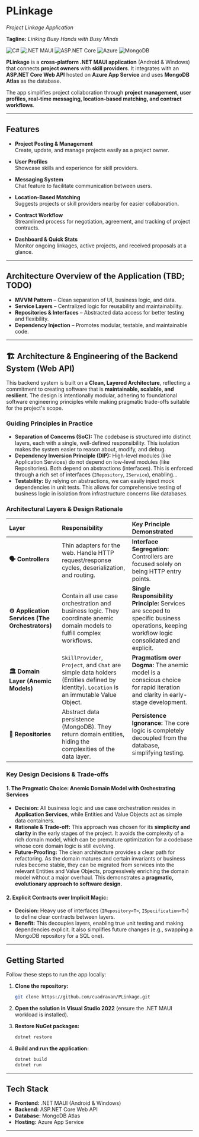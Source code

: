 # PLinkage

*Project Linkage Application*

**Tagline:** *Linking Busy Hands with Busy Minds*

![C#](https://img.shields.io/badge/c%23-%23239120.svg?style=for-the-badge\&logo=csharp\&logoColor=white)
![.NET MAUI](https://img.shields.io/badge/.NET%20MAUI-5C2D91?style=for-the-badge\&logo=.net\&logoColor=white)
![ASP.NET Core](https://img.shields.io/badge/ASP.NET%20Core-512BD4?style=for-the-badge\&logo=.net\&logoColor=white)
![Azure](https://img.shields.io/badge/azure-%230072C6.svg?style=for-the-badge\&logo=microsoftazure\&logoColor=white)
![MongoDB](https://img.shields.io/badge/MongoDB-%234ea94b.svg?style=for-the-badge\&logo=mongodb\&logoColor=white)

**PLinkage** is a **cross-platform .NET MAUI application** (Android & Windows) that connects **project owners** with **skill providers**. It integrates with an **ASP.NET Core Web API** hosted on **Azure App Service** and uses **MongoDB Atlas** as the database.

The app simplifies project collaboration through **project management, user profiles, real-time messaging, location-based matching, and contract workflows**.

---

## Features

* **Project Posting & Management**  
  Create, update, and manage projects easily as a project owner.

* **User Profiles**  
  Showcase skills and experience for skill providers.

* **Messaging System**  
  Chat feature to facilitate communication between users.

* **Location-Based Matching**  
  Suggests projects or skill providers nearby for easier collaboration.

* **Contract Workflow**  
  Streamlined process for negotiation, agreement, and tracking of project contracts.

* **Dashboard & Quick Stats**  
  Monitor ongoing linkages, active projects, and received proposals at a glance.

---

## Architecture Overview of the Application (TBD; TODO)

* **MVVM Pattern** – Clean separation of UI, business logic, and data.
* **Service Layers** – Centralized logic for reusability and maintainability.
* **Repositories & Interfaces** – Abstracted data access for better testing and flexibility.
* **Dependency Injection** – Promotes modular, testable, and maintainable code.

---

## 🏗️ Architecture & Engineering of the Backend System (Web API)

This backend system is built on a **Clean, Layered Architecture**, reflecting a commitment to creating software that is **maintainable, scalable, and resilient**. The design is intentionally modular, adhering to foundational software engineering principles while making pragmatic trade-offs suitable for the project's scope.

### Guiding Principles in Practice

*   **Separation of Concerns (SoC):** The codebase is structured into distinct layers, each with a single, well-defined responsibility. This isolation makes the system easier to reason about, modify, and debug.
*   **Dependency Inversion Principle (DIP):** High-level modules (like Application Services) do not depend on low-level modules (like Repositories). Both depend on abstractions (interfaces). This is enforced through a rich set of interfaces (`IRepository`, `IService`), enabling...
*   **Testability:** By relying on abstractions, we can easily inject mock dependencies in unit tests. This allows for comprehensive testing of business logic in isolation from infrastructure concerns like databases.

### Architectural Layers & Design Rationale

| Layer | Responsibility | Key Principle Demonstrated |
| :--- | :--- | :--- |
| **🗣️ Controllers** | Thin adapters for the web. Handle HTTP request/response cycles, deserialization, and routing. | **Interface Segregation:** Controllers are focused solely on being HTTP entry points. |
| **⚙️ Application Services (The Orchestrators)** | Contain all use case orchestration and business logic. They coordinate anemic domain models to fulfill complex workflows. | **Single Responsibility Principle:** Services are scoped to specific business operations, keeping workflow logic consolidated and explicit. |
| **🏛️ Domain Layer (Anemic Models)** | `SkillProvider`, `Project`, and `Chat` are simple data holders (Entities defined by identity). `Location` is an immutable Value Object. | **Pragmatism over Dogma:** The anemic model is a conscious choice for rapid iteration and clarity in early-stage development. |
| **💾 Repositories** | Abstract data persistence (MongoDB). They return domain entities, hiding the complexities of the data layer. | **Persistence Ignorance:** The core logic is completely decoupled from the database, simplifying testing. |

### Key Design Decisions & Trade-offs

#### 1. The Pragmatic Choice: Anemic Domain Model with Orchestrating Services

*   **Decision:** All business logic and use case orchestration resides in **Application Services**, while Entities and Value Objects act as simple data containers.
*   **Rationale & Trade-off:** This approach was chosen for its **simplicity and clarity** in the early stages of the project. It avoids the complexity of a rich domain model, which can be premature optimization for a codebase whose core domain logic is still evolving.
*   **Future-Proofing:** The clean architecture provides a clear path for refactoring. As the domain matures and certain invariants or business rules become stable, they can be migrated from services into the relevant Entities and Value Objects, progressively enriching the domain model without a major overhaul. This demonstrates a **pragmatic, evolutionary approach to software design.**

#### 2. Explicit Contracts over Implicit Magic:

*   **Decision:** Heavy use of interfaces (`IRepository<T>`, `ISpecification<T>`) to define clear contracts between layers.
*   **Benefit:** This decouples layers, enabling true unit testing and making dependencies explicit. It also simplifies future changes (e.g., swapping a MongoDB repository for a SQL one).

---


## Getting Started

Follow these steps to run the app locally:

1. **Clone the repository:**

   ```bash
   git clone https://github.com/cuadravan/PLinkage.git
   ```

2. **Open the solution in Visual Studio 2022** (ensure the .NET MAUI workload is installed).

3. **Restore NuGet packages:**

   ```bash
   dotnet restore
   ```

4. **Build and run the application:**

   ```bash
   dotnet build
   dotnet run
   ```

---

## Tech Stack

* **Frontend:** .NET MAUI (Android & Windows)
* **Backend:** ASP.NET Core Web API
* **Database:** MongoDB Atlas
* **Hosting:** Azure App Service

---
